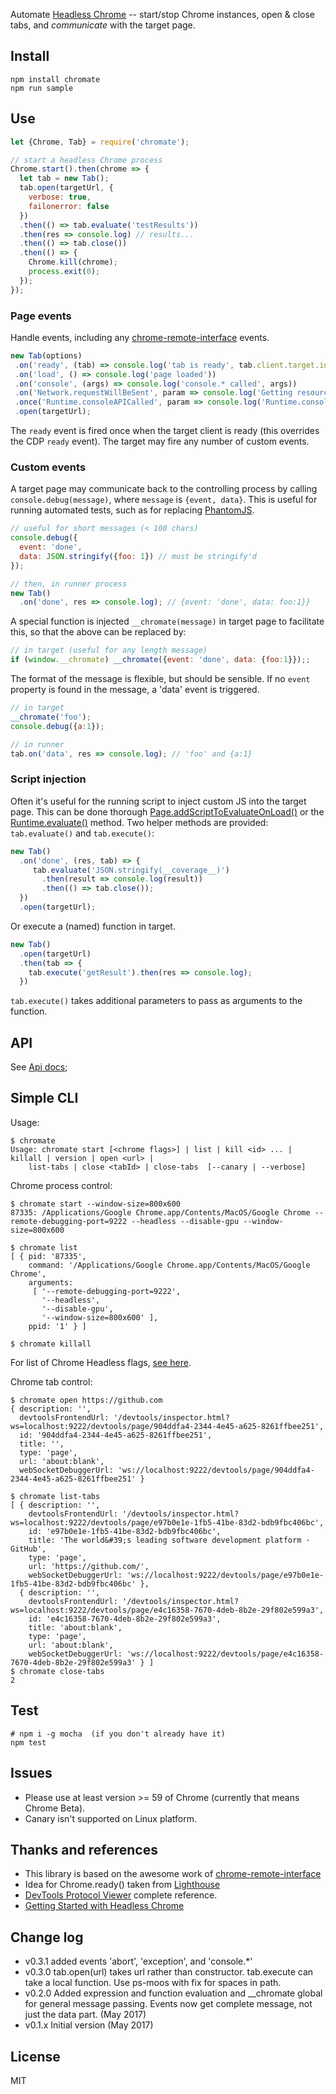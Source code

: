 Automate [Headless Chrome](https://www.chromestatus.com/feature/5678767817097216) -- start/stop 
 Chrome instances, open & close tabs, and _communicate_ with the target page.


## Install
```shell
npm install chromate
npm run sample
```

## Use
```js
let {Chrome, Tab} = require('chromate');

// start a headless Chrome process
Chrome.start().then(chrome => {
  let tab = new Tab();
  tab.open(targetUrl, {
    verbose: true,
    failonerror: false
  })
  .then(() => tab.evaluate('testResults'))
  .then(res => console.log) // results...
  .then(() => tab.close())
  .then(() => {
    Chrome.kill(chrome);
    process.exit(0);
  });
});
```

### Page events
Handle events, including any [chrome-remote-interface](https://github.com/cyrus-and/chrome-remote-interface#class-cdp) events.
```js
new Tab(options)
 .on('ready', (tab) => console.log('tab is ready', tab.client.target.id))
 .on('load', () => console.log('page loaded'))
 .on('console', (args) => console.log('console.* called', args))
 .on('Network.requestWillBeSent', param => console.log('Getting resource', param.request.url))
 .once('Runtime.consoleAPICalled', param => console.log('Runtime.consoleAPICalled called', param))
 .open(targetUrl);
```
The `ready` event is fired once when the target client is ready (this overrides the CDP `ready` event).  The target may
fire any number of custom events.

### Custom events
A target page may communicate back to the controlling process by calling `console.debug(message)`, 
where `message`  is `{event, data}`.   This is useful for running automated tests, such as for
replacing [PhantomJS](http://phantomjs.org/).
```js
// useful for short messages (< 100 chars)
console.debug({
  event: 'done',
  data: JSON.stringify({foo: 1}) // must be stringify'd
});

// then, in runner process
new Tab()
  .on('done', res => console.log); // {event: 'done', data: foo:1}}
```
A special function is injected `__chromate(message)` in target 
page to facilitate this, so that the above can be replaced by:
```js
// in target (useful for any length message)
if (window.__chromate) __chromate({event: 'done', data: {foo:1}});;
```

The format of the message is flexible, but should be sensible.  If no `event` property is found in the message,
a 'data' event is triggered.
```js
// in target
__chromate('foo');
console.debug({a:1});

// in runner
tab.on('data', res => console.log); // 'foo' and {a:1}
```

### Script injection
Often it's useful for the running script to inject custom JS into the target page.  This can 
  be done thorough [Page.addScriptToEvaluateOnLoad()](https://chromedevtools.github.io/devtools-protocol/tot/Page/#method-addScriptToEvaluateOnLoad)
  or the [Runtime.evaluate()](https://chromedevtools.github.io/devtools-protocol/tot/Runtime/#method-evaluate) method. 
Two helper methods are provided: `tab.evaluate()` and `tab.execute()`:
```js
new Tab()
  .on('done', (res, tab) => {
     tab.evaluate('JSON.stringify(__coverage__)')
       .then(result => console.log(result))
       .then(() => tab.close());
  })
  .open(targetUrl);
```
Or execute a (named) function in target.
```js
new Tab()
  .open(targetUrl)
  .then(tab => {
    tab.execute('getResult').then(res => console.log);
  })
```
`tab.execute()` takes additional parameters to pass as arguments to the function.

## API

See [Api docs](./api.md);


## Simple CLI
Usage:
```shell
$ chromate
Usage: chromate start [<chrome flags>] | list | kill <id> ... | killall | version | open <url> | 
    list-tabs | close <tabId> | close-tabs  [--canary | --verbose]
```

Chrome process control:
```shell
$ chromate start --window-size=800x600
87335: /Applications/Google Chrome.app/Contents/MacOS/Google Chrome --remote-debugging-port=9222 --headless --disable-gpu --window-size=800x600

$ chromate list
[ { pid: '87335',
    command: '/Applications/Google Chrome.app/Contents/MacOS/Google Chrome',
    arguments:
     [ '--remote-debugging-port=9222',
       '--headless',
       '--disable-gpu',
       '--window-size=800x600' ],
    ppid: '1' } ]

$ chromate killall 
```
For list of Chrome Headless flags, [see here](https://cs.chromium.org/chromium/src/headless/app/headless_shell_switches.cc).

Chrome tab control:
```shell
$ chromate open https://github.com
{ description: '',
  devtoolsFrontendUrl: '/devtools/inspector.html?ws=localhost:9222/devtools/page/904ddfa4-2344-4e45-a625-8261ffbee251',
  id: '904ddfa4-2344-4e45-a625-8261ffbee251',
  title: '',
  type: 'page',
  url: 'about:blank',
  webSocketDebuggerUrl: 'ws://localhost:9222/devtools/page/904ddfa4-2344-4e45-a625-8261ffbee251' }

$ chromate list-tabs
[ { description: '',
    devtoolsFrontendUrl: '/devtools/inspector.html?ws=localhost:9222/devtools/page/e97b0e1e-1fb5-41be-83d2-bdb9fbc406bc',
    id: 'e97b0e1e-1fb5-41be-83d2-bdb9fbc406bc',
    title: 'The world&#39;s leading software development platform · GitHub',
    type: 'page',
    url: 'https://github.com/',
    webSocketDebuggerUrl: 'ws://localhost:9222/devtools/page/e97b0e1e-1fb5-41be-83d2-bdb9fbc406bc' },
  { description: '',
    devtoolsFrontendUrl: '/devtools/inspector.html?ws=localhost:9222/devtools/page/e4c16358-7670-4deb-8b2e-29f802e599a3',
    id: 'e4c16358-7670-4deb-8b2e-29f802e599a3',
    title: 'about:blank',
    type: 'page',
    url: 'about:blank',
    webSocketDebuggerUrl: 'ws://localhost:9222/devtools/page/e4c16358-7670-4deb-8b2e-29f802e599a3' } ]
$ chromate close-tabs
2
```

## Test
```shell
# npm i -g mocha  (if you don't already have it)
npm test
```

## Issues
- Please use at least version >= 59 of Chrome (currently that means Chrome Beta).
- Canary isn't supported on Linux platform.


## Thanks and references
- This library is based on the awesome work of [chrome-remote-interface](https://www.npmjs.com/package/chrome-remote-interface)
- Idea for Chrome.ready() taken from [Lighthouse](https://github.com/GoogleChrome/lighthouse)
- [DevTools Protocol Viewer](https://chromedevtools.github.io/devtools-protocol/) complete reference.
- [Getting Started with Headless Chrome](https://developers.google.com/web/updates/2017/04/headless-chrome)

## Change log

- v0.3.1 added events 'abort', 'exception', and 'console.*'
- v0.3.0 tab.open(url) takes url rather than constructor.  tab.execute can take a local function.  Use ps-moos with fix for spaces in path.
- v0.2.0 Added expression and function evaluation and __chromate global for general message passing.  Events
 now get complete message, not just the data part. (May 2017)
- v0.1.x Initial version (May 2017)

## License
MIT
